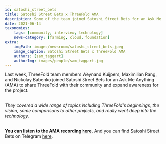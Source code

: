 ```yaml
---
id: satoshi_street_bets
title: Satoshi Street Bets x ThreeFold AMA
description: Some of the team joined Satoshi Street Bets for an Ask Me Anything with their community. Listen to the recording!
date: 2021-06-14
taxonomies:
    tags: [community, interview, technology]
    news-category: [farming, cloud, foundation]
extra:
    imgPath: images/newsroom/satoshi_street_bets.jpeg
    image_caption: Satoshi Street Bets x ThreeFold AMA
    authors: [sam_taggart]
    authorImg: images/people/sam_taggart.jpg
---
```


Last week, ThreeFold team members Weynand Kuijpers, Maximilian Rang, and Nickolay Babenko joined Satoshi Street Bets for an Ask Me Anything (AMA) to share ThreeFold with their community and expand awareness for the project.
<br/>
<br/>

*They covered a wide range of topics including ThreeFold's beginnings, the vision, some comparisons to other projects, and really went deep into the technology.*
<br/>
<br/>

**You can listen to the AMA recording [here](https://www.youtube.com/watch?v=AIDRHaxZmzU).** And you can find Satoshi Street Bets on Telegram [here](https://t.me/satoshistreetbets).

